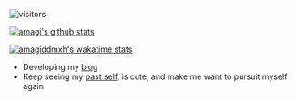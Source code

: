 ![visitors](https://visitor-badge.glitch.me/badge?page_id=amagiddmxh.amagiddmxh)

[![amagi's github stats](https://github-readme-stats.vercel.app/api?username=amagiddmxh&show_icons=true)](https://github.com/AmagiDDmxh/AmagiDDmxh)

[![amagiddmxh's wakatime stats](https://github-readme-stats.vercel.app/api/wakatime?username=amagiddmxh&layout=compact)](https://github.com/AmagiDDmxh/AmagiDDmxh)

- Developing my [blog]
- Keep seeing my [past self], is cute, and make me want to pursuit myself again


[blog]: http://amagi.love/
[past self]: https://amagiddmxh.github.io/studyBlog/
